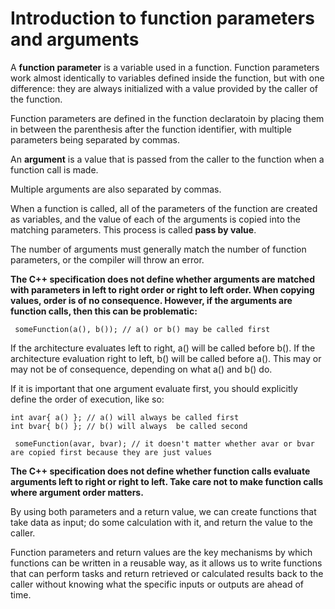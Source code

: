 # Introduction to function parameters and arguments

A **function parameter** is a variable used in a function. Function parameters work almost identically to variables defined inside the function, but with one difference: they are always initialized with a value provided by the caller of the function.

Function parameters are defined in the function declaratoin by placing them in between the parenthesis after the function identifier, with multiple parameters being separated by commas.

An **argument** is a value that is passed from the caller to the function when a function call is made.

Multiple arguments are also separated by commas.

When a function is called, all of the parameters of the function are created as variables, and the value of each of the arguments is copied into the matching parameters. This process is called **pass by value**.

The number of arguments must generally match the number of function parameters, or the compiler will throw an error. 

**The C++ specification does not define whether arguments are matched with parameters in left to right order or right to left order. When copying values, order is of no consequence. However, if the arguments are function calls, then this can be problematic:**

` someFunction(a(), b()); // a() or b() may be called first`

If the architecture evaluates left to right, a() will be called before b(). If the architecture evaluation right to left, b() will be called before a(). This may or may not be of consequence, depending on what a() and b() do.

If it is important that one argument evaluate first, you should explicitly define the order of execution, like so:

` int avar{ a() }; // a() will always be called first `  
` int bvar{ b() }; // b() will always  be called second `  

` someFunction(avar, bvar); // it doesn't matter whether avar or bvar are copied first because they are just values`  

**The C++ specification does not define whether function calls evaluate arguments left to right or right to left. Take care not to make function calls where argument order matters.**

By using both parameters and a return value, we can create functions that take data as input; do some calculation with it, and return the value to the caller.

Function parameters and return values are the key mechanisms by which functions can be written in a reusable way, as it allows us to write functions that can perform tasks and return retrieved or calculated results back to the caller without knowing what the specific inputs or outputs are ahead of time.

